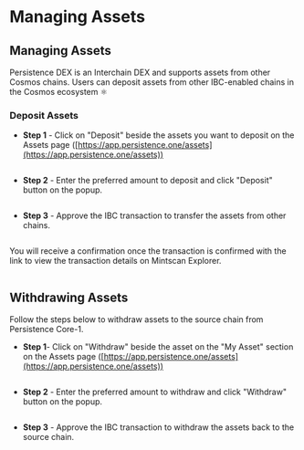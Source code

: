 # Managing Assets

## Managing Assets

Persistence DEX is an Interchain DEX and supports assets from other Cosmos chains. Users can deposit assets from other IBC-enabled chains in the Cosmos ecosystem ⚛️​

### Deposit Assets <a href="#deposit-assets" id="deposit-assets"></a>

* **Step 1** - Click on "Deposit" beside the assets you want to deposit on the Assets page ([https://app.persistence.one/assets](https://app.persistence.one/assets))

<figure><img src="https://files.gitbook.com/v0/b/gitbook-x-prod.appspot.com/o/spaces%2F9LsBCKFqnrfW4Kl6Y0k0%2Fuploads%2FO8q7pBMIqb2IQgfFDVoj%2FDeposit.png?alt=media&#x26;token=b65e2734-d1a1-4378-af0a-2a26478a1580" alt=""><figcaption></figcaption></figure>

* **Step 2** - Enter the preferred amount to deposit and click "Deposit" button on the popup.

<figure><img src="https://files.gitbook.com/v0/b/gitbook-x-prod.appspot.com/o/spaces%2F9LsBCKFqnrfW4Kl6Y0k0%2Fuploads%2FwVnDSd3YcBVMaqjF3O4u%2FBond.png?alt=media&#x26;token=3c0521da-93ad-48aa-95dc-fa8f4c75965b" alt=""><figcaption></figcaption></figure>

* **Step 3** - Approve the IBC transaction to transfer the assets from other chains.

<figure><img src="https://files.gitbook.com/v0/b/gitbook-x-prod.appspot.com/o/spaces%2F9LsBCKFqnrfW4Kl6Y0k0%2Fuploads%2FHRmNDJ5xjjMwLBu482Ce%2FScreenshot%202023-03-26%20at%204.01.17%20PM.png?alt=media&#x26;token=1234be44-436d-48f5-8b95-e8b9bad18bf4" alt=""><figcaption></figcaption></figure>

You will receive a confirmation once the transaction is confirmed with the link to view the transaction details on Mintscan Explorer.

<figure><img src="https://docs.dexter.zone/~gitbook/image?url=https%3A%2F%2F2753824657-files.gitbook.io%2F%7E%2Ffiles%2Fv0%2Fb%2Fgitbook-x-prod.appspot.com%2Fo%2Fspaces%252F9LsBCKFqnrfW4Kl6Y0k0%252Fuploads%252FJXpLkNg3r6LsvzwnaG33%252FScreenshot%25202023-03-26%2520at%25204.02.05%2520PM.png%3Falt%3Dmedia%26token%3D304433b7-1934-45e8-9e18-d853043cdbc6&#x26;width=768&#x26;dpr=4&#x26;quality=100&#x26;sign=bda53e68ff0f673a8e9452aa16da2e4fc9118a6a97bccdcd9d6d1a60408d28e0" alt=""><figcaption></figcaption></figure>

## Withdrawing Assets

Follow the steps below to withdraw assets to the source chain from Persistence Core-1.

* **Step 1**- Click on "Withdraw" beside the asset on the "My Asset" section on the Assets page ([https://app.persistence.one/assets](https://app.persistence.one/assets))

<figure><img src="../../.gitbook/assets/Withdraw.png" alt=""><figcaption></figcaption></figure>

* **Step 2** - Enter the preferred amount to withdraw and click "Withdraw" button on the popup.

<figure><img src="../../.gitbook/assets/Screenshot 2023-03-26 at 4.36.43 PM.png" alt=""><figcaption></figcaption></figure>

* **Step 3** - Approve the IBC transaction to withdraw the assets back to the source chain.

<figure><img src="../../.gitbook/assets/Screenshot 2023-03-26 at 4.01.17 PM.png" alt=""><figcaption></figcaption></figure>
